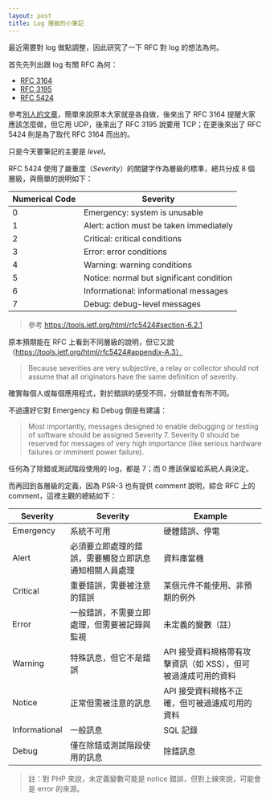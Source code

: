 ```yaml
---
layout: post
title: Log 層級的小筆記
---
```


最近需要對 log 做點調整，因此研究了一下 RFC 對 log 的想法為何。

首先先列出跟 log 有關 RFC 為何：

* [RFC 3164](https://tools.ietf.org/html/rfc3164)
* [RFC 3195](https://tools.ietf.org/html/rfc3195)
* [RFC 5424](https://tools.ietf.org/html/rfc5424)

參考[別人的文章](https://blog.csdn.net/fishmai/article/details/51838681)，簡單來說原本大家就是各自做，後來出了 RFC 3164 提醒大家應該怎麼做，但它用 UDP，後來出了 RFC 3195 說要用 TCP；在更後來出了 RFC 5424 則是為了取代 RFC 3164 而出的。  

只是今天要筆記的主要是 *level*。

RFC 5424 使用了嚴重度（*Severity*）的關鍵字作為層級的標準，總共分成 8 個層級，與簡單的說明如下：

| Numerical Code | Severity |
| --- | --- |
| 0 | Emergency: system is unusable |
| 1 | Alert: action must be taken immediately |
| 2 | Critical: critical conditions |
| 3 | Error: error conditions |
| 4 | Warning: warning conditions |
| 5 | Notice: normal but significant condition |
| 6 | Informational: informational messages |
| 7 | Debug: debug-level messages |

> 參考 https://tools.ietf.org/html/rfc5424#section-6.2.1

原本預期能在 RFC 上看到不同層級的說明，但它又說（https://tools.ietf.org/html/rfc5424#appendix-A.3）

> Because severities are very subjective, a relay or collector should not assume that all originators have the same definition of severity.

確實每個人或每個應用程式，對於錯誤的感受不同，分類就會有所不同。

不過還好它對 Emergency 和 Debug 倒是有建議：

> Most importantly, messages designed to enable debugging or testing of software should be assigned Severity 7.  Severity 0 should be reserved for messages of very high importance (like serious hardware failures or imminent power failure).

任何為了除錯或測試階段使用的 log，都是 7；而 0 應該保留給系統人員決定。

而再回到各層級的定義，因為 PSR-3 也有提供 comment 說明，綜合 RFC 上的 comment，這裡主觀的總結如下：

| Severity | Severity | Example |
| --- | --- | --- |
| Emergency| 系統不可用 | 硬體錯誤、停電 |
| Alert | 必須要立即處理的錯誤，需要觸發立即訊息通知相關人員處理 | 資料庫當機 |
| Critical | 重要錯誤，需要被注意的錯誤 | 某個元件不能使用、非預期的例外 |
| Error | 一般錯誤，不需要立即處理，但需要被記錄與監視 | 未定義的變數（註） | 
| Warning | 特殊訊息，但它不是錯誤 | API 接受資料規格帶有攻擊資訊（如 XSS），但可被過濾成可用的資料 |
| Notice | 正常但需被注意的訊息 | API 接受資料規格不正確，但可被過濾成可用的資料 |
| Informational | 一般訊息 | SQL 記錄 |
| Debug | 僅在除錯或測試階段使用的訊息 | 除錯訊息 |

> 註：對 PHP 來說，未定義變數可能是 notice 錯誤，但對上線來說，可能會是 error 的來源。
